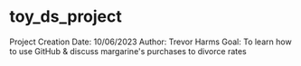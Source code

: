 # toy_ds_project
Project Creation Date: 10/06/2023
Author: Trevor Harms
Goal: To learn how to use GitHub & discuss margarine's purchases to divorce rates
